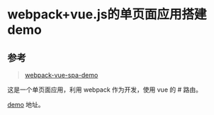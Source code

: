 # webpack+vue.js的单页面应用搭建demo

## 参考

>[webpack-vue-spa-demo](https://github.com/cwsjoker/webpack-vue-spa-demo)

这是一个单页面应用，利用 webpack 作为开发，使用 vue 的 \# 路由。

[demo](https://songjinzhong.github.io/vue-learning/03-webpack-demo/) 地址。
